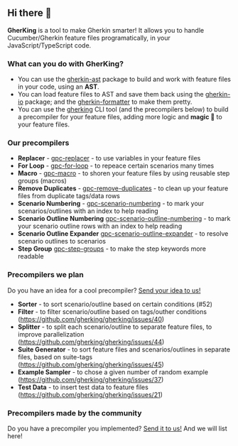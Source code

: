 ## Hi there 👋

**GherKing** is a tool to make Gherkin smarter! It allows you to handle Cucumber/Gherkin feature files programatically, in your JavaScript/TypeScript code.

### What can you do with **GherKing**?

* You can use the [gherkin-ast](https://github.com/gherking/gherkin-ast) package to build and work with feature files in your code, using an **AST**.
* You can load feature files to AST and save them back using the [gherkin-io](https://github.com/gherking/gherkin-io) package; and the [gherkin-formatter](https://github.com/gherking/gherkin-formatter) to make them pretty.
* You can use the [gherking](https://github.com/gherking/gherking) CLI tool (and the precompilers below) to build a precompiler for your feature files, adding more logic and **magic 🌈** to your feature files.

### Our precompilers

* **Replacer** - [gpc-replacer](https://github.com/gherking/gpc-replacer)<!-- @gula --> - to use variables in your feature files
* **For Loop** - [gpc-for-loop](https://github.com/gherking/gpc-for-loop)<!-- @6ai --> - to repeace certain scenarios many times
* **Macro** - [gpc-macro](https://github.com/gherking/gpc-macro)<!-- @moni --> - to shoren your feature files by using reusable step groups (macros)
* **Remove Duplicates** - [gpc-remove-duplicates](https://github.com/gherking/gpc-remove-duplicates)<!-- @6ai --> - to clean up your feature files from duplicate tags/data rows
* **Scenario Numbering** - [gpc-scenario-numbering](https://github.com/gherking/gpc-scenario-numbering)<!-- TBD --> - to mark your scenarios/outlines with an index to help reading
* **Scenario Outline Numbering** [gpc-scenario-outline-numbering](https://github.com/gherking/gpc-scenario-outline-numbering)<!-- TBD --> - to mark your scenario outline rows with an index to help reading
* **Scenario Outline Expander** [gpc-scenario-outline-expander](https://github.com/gherking/gpc-scenario-outline-expander)<!-- TBD --> - to resolve scenario outlines to scenarios
* **Step Group** [gpc-step-groups](https://github.com/gherking/gpc-step-groups)<!-- TBD --> - to make the step keywords more readable

### Precompilers we plan

Do you have an idea for a cool precompiler? [Send your idea to us!](https://github.com/gherking/gherking/issues/new?assignees=judit-nahaj%2C+szikszail&labels=enhancement&template=precompiler-request.md&title=%5BGPC%5D+The+name+of+the+precompiler)

* **Sorter** - to sort scenario/outline based on certain conditions (#52)
* **Filter** - to filter scenario/outline based on tags/outher conditions (https://github.com/gherking/gherking/issues/40)
* **Splitter** - to split each scenario/outline to separate feature files, to improve parallelization (https://github.com/gherking/gherking/issues/44)
* **Suite Generator** - to sort feature files and scenarios/outlines in separate files, based on suite-tags (https://github.com/gherking/gherking/issues/45)
* **Example Sampler** - to chose a given number of random example (https://github.com/gherking/gherking/issues/37)
* **Test Data** - to insert test data to feature files (https://github.com/gherking/gherking/issues/21)

### Precompilers made by the community

Do you have a precompiler you implemented? [Send it to us!](https://github.com/gherking/gherking/issues/new?assignees=judit-nahaj%2C+szikszail&labels=enhancement&template=precompiler-request.md&title=%5BGPC%5D+New+OSS+precompiler) And we will list here!
